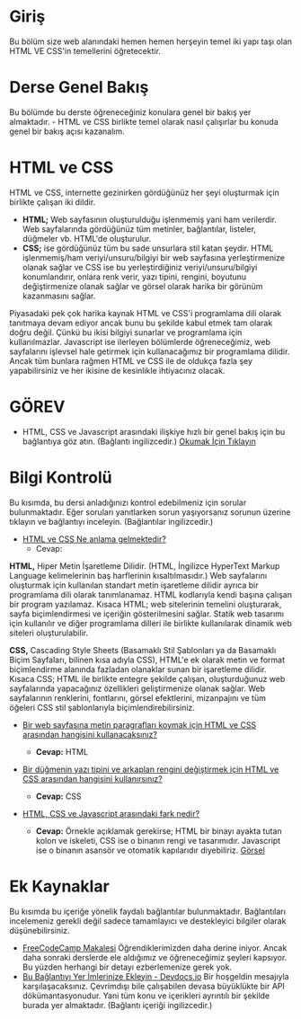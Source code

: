 # Giriş

Bu bölüm size web alanındaki hemen hemen herşeyin temel iki yapı taşı olan HTML VE CSS'in temellerini öğretecektir.

# Derse Genel Bakış

Bu bölümde bu derste öğreneceğiniz konulara genel bir bakış yer almaktadır.
    - HTML ve CSS birlikte temel olarak nasıl çalışırlar bu konuda genel bir bakış açısı kazanalım.

# HTML ve CSS

HTML ve CSS, internette gezinirken gördüğünüz her şeyi oluşturmak için birlikte çalışan iki dildir.
- **HTML;** Web sayfasının oluşturulduğu işlenmemiş yani ham verilerdir. Web sayfalarında gördüğünüz tüm metinler, bağlantılar, listeler, düğmeler vb. HTML'de oluşturulur.
- **CSS;** ise gördüğünüz tüm bu sade unsurlara stil katan şeydir.
HTML işlenmemiş/ham veriyi/unsuru/bilgiyi bir web sayfasına yerleştirmenize olanak sağlar ve CSS ise bu yerleştirdiğiniz veriyi/unsuru/bilgiyi konumlandırır, onlara renk verir, yazı tipini, rengini, boyutunu değiştirmenize olanak sağlar ve görsel olarak harika bir görünüm kazanmasını sağlar.

Piyasadaki pek çok harika kaynak HTML ve CSS'i programlama dili olarak tanıtmaya devam ediyor ancak bunu bu şekilde kabul etmek tam olarak doğru değil. Çünkü bu ikisi bilgiyi sunarlar ve programlama için kullanılmazlar. Javascript ise ilerleyen bölümlerde öğreneceğimiz, web sayfalarını işlevsel hale getirmek için kullanacağımız bir programlama dilidir. Ancak tüm bunlara rağmen HTML ve CSS ile de oldukça fazla şey yapabilirsiniz ve her ikisine de kesinlikle ihtiyacınız olacak. 

# GÖREV

- HTML, CSS ve Javascript arasındaki ilişkiye hızlı bir genel bakış için bu bağlantıya göz atın. (Bağlantı ingilizcedir.) [Okumak İçin Tıklayın](https://brytdesigns.com/html-css-javascript-whats-the-difference)

# Bilgi Kontrolü

Bu kısımda, bu dersi anladığınızı kontrol edebilmeniz için sorular bulunmaktadır. Eğer soruları yanıtlarken sorun yaşıyorsanız sorunun üzerine tıklayın ve bağlantıyı inceleyin. (Bağlantılar ingilizcedir.)

- [HTML ve CSS Ne anlama gelmektedir?](https://brytdesigns.com/html-css-javascript-whats-the-difference#What_is_HTML)
    - Cevap:

**HTML,** Hiper Metin İşaretleme Dilidir. (HTML, İngilizce HyperText Markup Language kelimelerinin baş harflerinin kısaltılmasıdır.) Web sayfalarını oluşturmak için kullanılan standart metin işaretleme dilidir ayrıca bir programlama dili olarak tanımlanamaz. HTML kodlarıyla kendi başına çalışan bir program yazılamaz. Kısaca HTML; web sitelerinin temelini oluşturarak, sayfa biçimlendirmesi ve içeriğin gösterilmesini sağlar. Statik web tasarımı için kullanılır ve diğer programlama dilleri ile birlikte kullanılarak dinamik web siteleri oluşturulabilir.

**CSS,** Cascading Style Sheets (Basamaklı Stil Şablonları ya da Basamaklı Biçim Sayfaları, bilinen kısa adıyla CSS), HTML'e ek olarak metin ve format biçimlendirme alanında fazladan olanaklar sunan bir işaretleme dilidir. Kısaca CSS; HTML ile birlikte entegre şekilde çalışan, oluşturduğunuz web sayfalarında yapacağınız özellikleri geliştirmenize olanak sağlar. Web sayfalarının renklerini, fontlarını, görsel efektlerini, mizanpajını ve tüm öğeleri CSS stil şablonlarıyla biçimlendirebilirsiniz.

- [Bir web sayfasına metin paragrafları koymak için HTML ve CSS arasından hangisini kullanacaksınız?](https://www.theodinproject.com/lessons/foundations-introduction-to-html-and-css#html-and-css)
    - **Cevap:** HTML
      
- [Bir düğmenin yazı tipini ve arkaplan rengini değiştirmek için HTML ve CSS arasından hangisini kullanırsınız?](https://www.theodinproject.com/lessons/foundations-introduction-to-html-and-css#html-and-css)
    - **Cevap:** CSS

- [HTML, CSS ve Javascript arasındaki fark nedir?](https://brytdesigns.com/html-css-javascript-whats-the-difference)
    - **Cevap:** Örnekle açıklamak gerekirse; HTML bir binayı ayakta tutan kolon ve iskeleti, CSS ise o binanın rengi ve tasarımıdır. Javascript ise o binanın asansör ve otomatik kapılarıdır diyebiliriz. 
[Görsel](/1-HTML%20TEMELLERİ\images\1.jpg)

# Ek Kaynaklar

Bu kısımda bu içeriğe yönelik faydalı bağlantılar bulunmaktadır. Bağlantıları incelemeniz gerekli değil sadece tamamlayıcı ve destekleyici bilgiler olarak düşünebilirsiniz.

- [FreeCodeCamp Makalesi](https://www.freecodecamp.org/news/html-css-and-javascript-explained-for-beginners/) Öğrendiklerimizden daha derine iniyor. Ancak daha sonraki derslerde ele aldığımız ve öğreneceğimiz şeyleri kapsıyor. Bu yüzden herhangi bir detayı ezberlemenize gerek yok.
- [Bu Bağlantıyı Yer İmlerinize Ekleyin - Devdocs.io](https://devdocs.io/) Bir hoşgeldin mesajıyla karşılaşacaksınız. Çevrimdışı bile çalışabilen devasa büyüklükte bir API dökümantasyonudur. Yani tüm konu ve içerikleri ayrıntılı bir şekilde burada yer almaktadır. (Bağlantı içeriği ingilizcedir.)


